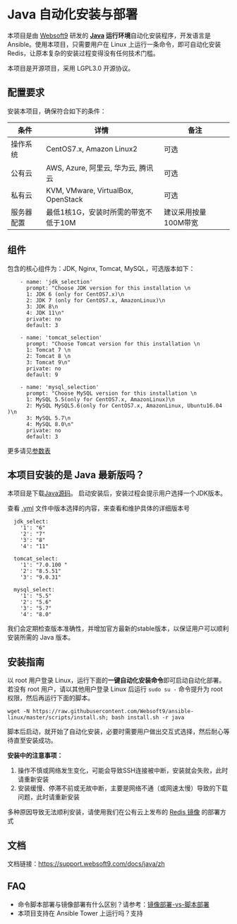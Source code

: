 
# Java 自动化安装与部署

本项目是由 [Websoft9](https://www.websoft9.com) 研发的 **[Java](https://www.java.com/zh_CN/) 运行环境**自动化安装程序，开发语言是 Ansible。使用本项目，只需要用户在 Linux 上运行一条命令，即可自动化安装 Redis，让原本复杂的安装过程变得没有任何技术门槛。  

本项目是开源项目，采用 LGPL3.0 开源协议。

## 配置要求

安装本项目，确保符合如下的条件：

| 条件       | 详情       | 备注  |
| ------------ | ------------ | ----- |
| 操作系统       | CentOS7.x, Amazon Linux2       |  可选  |
| 公有云| AWS, Azure, 阿里云, 华为云, 腾讯云 | 可选 |
| 私有云|  KVM, VMware, VirtualBox, OpenStack | 可选 |
| 服务器配置 | 最低1核1G，安装时所需的带宽不低于10M |  建议采用按量100M带宽 |

## 组件

包含的核心组件为：JDK, Nginx, Tomcat, MySQL，可选版本如下：  
```
    - name: 'jdk_selection'
      prompt: "Choose JDK version for this installation \n
      1: JDK 6 (only for CentOS7.x)\n
      2: JDK 7 (only for CentOS7.x, AmazonLinux)\n
      3: JDK 8\n
      4: JDK 11\n"
      private: no
      default: 3

    - name: 'tomcat_selection'
      prompt: "Choose Tomcat version for this installation \n
      1: Tomcat 7 \n
      2: Tomcat 8 \n
      3: Tomcat 9\n"
      private: no
      default: 9

    - name: 'mysql_selection'
      prompt: "Choose MySQL version for this installation \n
      1: MySQL 5.5(only for CentOS7.x, AmazonLinux)\n
      2: MySQL MySQL5.6(only for CentOS7.x, AmazonLinux, Ubuntu16.04 )\n
      3: MySQL 5.7\n
      4: MySQL 8.0\n"
      private: no
      default: 3
```
更多请见[参数表](/docs/zh/stack-components.md)

## 本项目安装的是 Java 最新版吗？

本项目是下载[Java源码](https://www.java.com/zh_CN/)。 启动安装后，安装过程会提示用户选择一个JDK版本。

查看 [.yml](/redis.yml) 文件中版本选择的内容，来查看和维护具体的详细版本号

  ```
    jdk_select:
      '1': "6"
      '2': "7"
      '3': "8"
      '4': "11"

    tomcat_select:
      '1': "7.0.100 "
      '2': "8.5.51"
      '3': "9.0.31"

    mysql_select:
      '1': "5.5"
      '2': "5.6"
      '3': "5.7"
      '4': "8.0"
  ```

我们会定期检查版本准确性，并增加官方最新的stable版本，以保证用户可以顺利安装所需的 Java 版本。

## 安装指南

以 root 用户登录 Linux，运行下面的**一键自动化安装命令**即可启动自动化部署。若没有 root 用户，请以其他用户登录 Linux 后运行 `sudo su -` 命令提升为 root 权限，然后再运行下面的脚本。

```
wget -N https://raw.githubusercontent.com/Websoft9/ansible-linux/master/scripts/install.sh; bash install.sh -r java
```

脚本后启动，就开始了自动化安装，必要时需要用户做出交互式选择，然后耐心等待直至安装成功。

**安装中的注意事项：**  

1. 操作不慎或网络发生变化，可能会导致SSH连接被中断，安装就会失败，此时请重新安装
2. 安装缓慢、停滞不前或无故中断，主要是网络不通（或网速太慢）导致的下载问题，此时请重新安装

多种原因导致无法顺利安装，请使用我们在公有云上发布的 [Redis 镜像](https://apps.websoft9.com/redis) 的部署方式


## 文档

文档链接：https://support.websoft9.com/docs/java/zh

## FAQ

- 命令脚本部署与镜像部署有什么区别？请参考：[镜像部署-vs-脚本部署](https://support.websoft9.com/docs/faq/zh/bz-product.html#镜像部署-vs-脚本部署)
- 本项目支持在 Ansible Tower 上运行吗？支持
